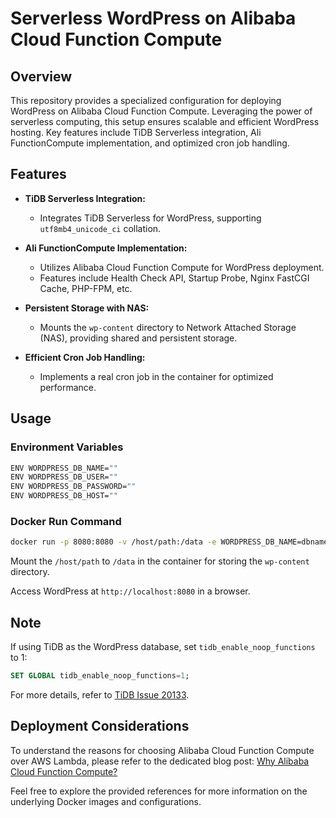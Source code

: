 
# Serverless WordPress on Alibaba Cloud Function Compute

## Overview

This repository provides a specialized configuration for deploying WordPress on Alibaba Cloud Function Compute. Leveraging the power of serverless computing, this setup ensures scalable and efficient WordPress hosting. Key features include TiDB Serverless integration, Ali FunctionCompute implementation, and optimized cron job handling.

## Features

- **TiDB Serverless Integration:**
  - Integrates TiDB Serverless for WordPress, supporting `utf8mb4_unicode_ci` collation.

- **Ali FunctionCompute Implementation:**
  - Utilizes Alibaba Cloud Function Compute for WordPress deployment.
  - Features include Health Check API, Startup Probe, Nginx FastCGI Cache, PHP-FPM, etc.

- **Persistent Storage with NAS:**
  - Mounts the `wp-content` directory to Network Attached Storage (NAS), providing shared and persistent storage.

- **Efficient Cron Job Handling:**
  - Implements a real cron job in the container for optimized performance.

## Usage

### Environment Variables

```bash
ENV WORDPRESS_DB_NAME=""
ENV WORDPRESS_DB_USER=""
ENV WORDPRESS_DB_PASSWORD=""
ENV WORDPRESS_DB_HOST=""
```

### Docker Run Command

```bash
docker run -p 8080:8080 -v /host/path:/data -e WORDPRESS_DB_NAME=dbname WORDPRESS_DB_USER=dbuser WORDPRESS_DB_PASSWORD=dbpwd WORDPRESS_DB_HOST=dbhost:port lougaocloud/serverless-wp:6.4.2-php8.3-fpm-alpine-v0
```

Mount the `/host/path` to `/data` in the container for storing the `wp-content` directory.

Access WordPress at `http://localhost:8080` in a browser.

## Note

If using TiDB as the WordPress database, set `tidb_enable_noop_functions` to 1:

```sql
SET GLOBAL tidb_enable_noop_functions=1;
```

For more details, refer to [TiDB Issue 20133](https://github.com/pingcap/tidb/issues/20133).

## Deployment Considerations

To understand the reasons for choosing Alibaba Cloud Function Compute over AWS Lambda, please refer to the dedicated blog post: [Why Alibaba Cloud Function Compute?](https://www.serverless-wordpress.cloud/2024/01/08/why-not-aws-lambda/)

Feel free to explore the provided references for more information on the underlying Docker images and configurations.


